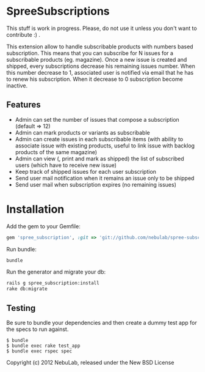 SpreeSubscriptions
==================

This stuff is work in progress. Please, do not use it unless you don't want to contribute :) .

This extension allow to handle subscribable products with numbers based subscription. This means that you can subscribe for N issues for a subscribable products (eg. magazine). Once a new issue is created and shipped, every subscriptions decrease his remaining issues number. When this number decrease to 1, associated user is notified via email that he has to renew his subscription. When it decrease to 0 subscription become inactive.

Features
--------

- Admin can set the number of issues that compose a subscription (default => 12)
- Admin can mark products or variants as subscribable
- Admin can create issues in each subscribable items (with ability to associate issue with existing products, useful to link issue with backlog products of the same magazine)
- Admin can view (, print and mark as shipped) the list of subscribed users (which have to receive new issue)
- Keep track of shipped issues for each user subscription
- Send user mail notification when it remains an issue only to be shipped
- Send user mail when subscription expires (no remaining issues)

Installation
============

Add the gem to your Gemfile:

```ruby
gem 'spree_subscription', :git => 'git://github.com/nebulab/spree-subscriptions.git'
```

Run bundle:

```bash
bundle
```

Run the generator and migrate your db:

```bash
rails g spree_subscription:install
rake db:migrate
```


Testing
-------

Be sure to bundle your dependencies and then create a dummy test app for the specs to run against.

    $ bundle
    $ bundle exec rake test_app
    $ bundle exec rspec spec

Copyright (c) 2012 NebuLab, released under the New BSD License
